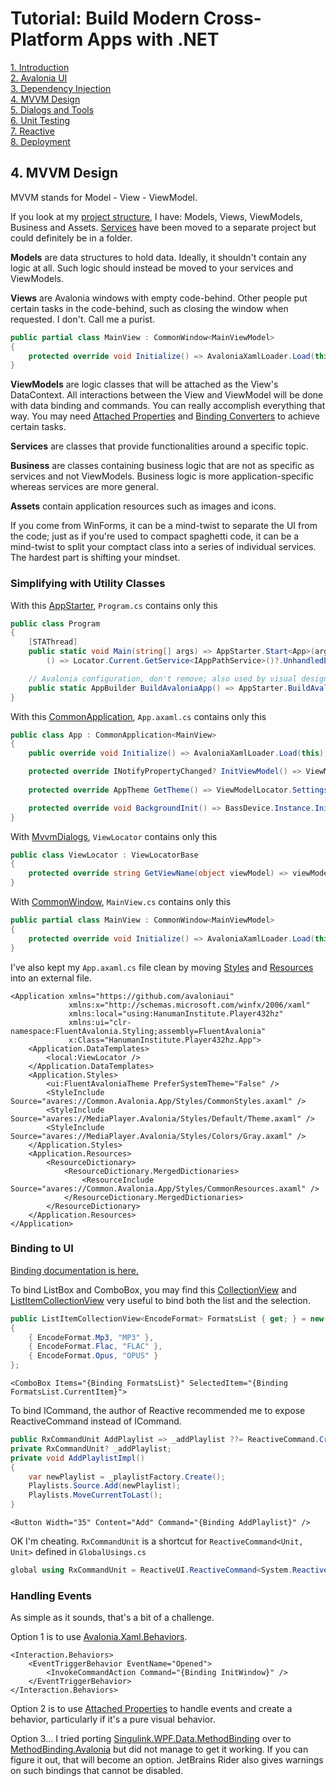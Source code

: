 # Tutorial: Build Modern Cross-Platform Apps with .NET

[1. Introduction](README.md)  
[2. Avalonia UI](2_Avalonia.md)  
[3. Dependency Injection](3_DependencyInjection.md)  
[4. MVVM Design](4_MVVM.md)  
[5. Dialogs and Tools](5_DialogsTools.md)  
[6. Unit Testing](6_UnitTesting.md)  
[7. Reactive](7_Reactive.md)  
[8. Deployment](8_Deployment.md)

## 4. MVVM Design

MVVM stands for Model - View - ViewModel.

If you look at my [project structure](https://github.com/mysteryx93/HanumanInstituteApps/tree/master/Player432hz), I have: Models, Views, ViewModels, Business and Assets. [Services](https://github.com/mysteryx93/HanumanInstituteApps/tree/master/Common.Services) have been moved to a separate project but could definitely be in a folder.

**Models** are data structures to hold data. Ideally, it shouldn't contain any logic at all. Such logic should instead be moved to your services and ViewModels.

**Views** are Avalonia windows with empty code-behind. Other people put certain tasks in the code-behind, such as closing the window when requested. I don't. Call me a purist.

```c#
public partial class MainView : CommonWindow<MainViewModel>
{
    protected override void Initialize() => AvaloniaXamlLoader.Load(this);
}
```

**ViewModels** are logic classes that will be attached as the View's DataContext. All interactions between the View and ViewModel will be done with data binding and commands. You can really accomplish everything that way. You may need [Attached Properties](https://docs.avaloniaui.net/docs/data-binding/creating-and-binding-attached-properties) and [Binding Converters](https://docs.avaloniaui.net/docs/data-binding/converting-binding-values) to achieve certain tasks.

**Services** are classes that provide functionalities around a specific topic.

**Business** are classes containing business logic that are not as specific as services and not ViewModels. Business logic is more application-specific whereas services are more general.

**Assets** contain application resources such as images and icons.

If you come from WinForms, it can be a mind-twist to separate the UI from the code; just as if you're used to compact spaghetti code, it can be a mind-twist to split your comptact class into a series of individual services. The hardest part is shifting your mindset.

### Simplifying with Utility Classes

With this [AppStarter](https://github.com/mysteryx93/HanumanInstituteApps/blob/master/Common.Avalonia.App/Common/AppStarter.cs), `Program.cs` contains only this

```c#
public class Program
{
    [STAThread]
    public static void Main(string[] args) => AppStarter.Start<App>(args, 
        () => Locator.Current.GetService<IAppPathService>()?.UnhandledExceptionLogPath);

    // Avalonia configuration, don't remove; also used by visual designer.
    public static AppBuilder BuildAvaloniaApp() => AppStarter.BuildAvaloniaApp<App>();
}
```

With this [CommonApplication](https://github.com/mysteryx93/HanumanInstituteApps/blob/master/Common.Avalonia.App/Common/CommonApplication.cs), `App.axaml.cs` contains only this

```c#
public class App : CommonApplication<MainView>
{
    public override void Initialize() => AvaloniaXamlLoader.Load(this);

    protected override INotifyPropertyChanged? InitViewModel() => ViewModelLocator.Main;
    
    protected override AppTheme GetTheme() => ViewModelLocator.SettingsProvider.Value.Theme;

    protected override void BackgroundInit() => BassDevice.Instance.Init();
}
```

With [MvvmDialogs](https://github.com/mysteryx93/HanumanInstitute.MvvmDialogs/), `ViewLocator` contains only this

```c#
public class ViewLocator : ViewLocatorBase
{
    protected override string GetViewName(object viewModel) => viewModel.GetType().FullName!.Replace("ViewModel", "View");
}
```

With [CommonWindow](https://github.com/mysteryx93/HanumanInstituteApps/blob/master/Common.Avalonia/Controls/CommonWindow.cs), `MainView.cs` contains only this

```c#
public partial class MainView : CommonWindow<MainViewModel>
{
    protected override void Initialize() => AvaloniaXamlLoader.Load(this);
}
```

I've also kept my `App.axaml.cs` file clean by moving [Styles](https://github.com/mysteryx93/HanumanInstituteApps/blob/master/Common.Avalonia.App/Styles/CommonStyles.axaml) and [Resources](https://github.com/mysteryx93/HanumanInstituteApps/blob/master/Common.Avalonia.App/Styles/CommonResources.axaml) into an external file.

```xaml
<Application xmlns="https://github.com/avaloniaui"
             xmlns:x="http://schemas.microsoft.com/winfx/2006/xaml"
             xmlns:local="using:HanumanInstitute.Player432hz"
             xmlns:ui="clr-namespace:FluentAvalonia.Styling;assembly=FluentAvalonia"
             x:Class="HanumanInstitute.Player432hz.App">
    <Application.DataTemplates>
        <local:ViewLocator />
    </Application.DataTemplates>
    <Application.Styles>
        <ui:FluentAvaloniaTheme PreferSystemTheme="False" />
        <StyleInclude Source="avares://Common.Avalonia.App/Styles/CommonStyles.axaml" />
        <StyleInclude Source="avares://MediaPlayer.Avalonia/Styles/Default/Theme.axaml" />
        <StyleInclude Source="avares://MediaPlayer.Avalonia/Styles/Colors/Gray.axaml" />
    </Application.Styles>
    <Application.Resources>
        <ResourceDictionary>
            <ResourceDictionary.MergedDictionaries>
                <ResourceInclude Source="avares://Common.Avalonia.App/Styles/CommonResources.axaml" />
            </ResourceDictionary.MergedDictionaries>
        </ResourceDictionary>
    </Application.Resources>
</Application>
```

### Binding to UI

[Binding documentation is here.](https://docs.avaloniaui.net/docs/data-binding/bindings)

To bind ListBox and ComboBox, you may find this [CollectionView](https://github.com/mysteryx93/HanumanInstituteApps/blob/master/Common.Avalonia/Controls/CollectionView.cs) and [ListItemCollectionView](https://github.com/mysteryx93/HanumanInstituteApps/blob/master/Common.Avalonia/Controls/ListItemCollectionView.cs) very useful to bind both the list and the selection.

```c#
public ListItemCollectionView<EncodeFormat> FormatsList { get; } = new()
{
    { EncodeFormat.Mp3, "MP3" },
    { EncodeFormat.Flac, "FLAC" },
    { EncodeFormat.Opus, "OPUS" }
};
```

```xaml
<ComboBox Items="{Binding FormatsList}" SelectedItem="{Binding FormatsList.CurrentItem}">
```

To bind ICommand, the author of Reactive recommended me to expose ReactiveCommand instead of ICommand.

```c#
public RxCommandUnit AddPlaylist => _addPlaylist ??= ReactiveCommand.Create(AddPlaylistImpl);
private RxCommandUnit? _addPlaylist;
private void AddPlaylistImpl()
{
    var newPlaylist = _playlistFactory.Create();
    Playlists.Source.Add(newPlaylist);
    Playlists.MoveCurrentToLast();
}
```

```xaml
<Button Width="35" Content="Add" Command="{Binding AddPlaylist}" />
```

OK I'm cheating. `RxCommandUnit` is a shortcut for `ReactiveCommand<Unit, Unit>` defined in `GlobalUsings.cs`

```c#
global using RxCommandUnit = ReactiveUI.ReactiveCommand<System.Reactive.Unit, System.Reactive.Unit>;
```

### Handling Events

As simple as it sounds, that's a bit of a challenge.

Option 1 is to use [Avalonia.Xaml.Behaviors](https://github.com/wieslawsoltes/AvaloniaBehaviors).

```xaml
<Interaction.Behaviors>
    <EventTriggerBehavior EventName="Opened">
        <InvokeCommandAction Command="{Binding InitWindow}" />
    </EventTriggerBehavior>
</Interaction.Behaviors>
```

Option 2 is to use [Attached Properties](https://docs.avaloniaui.net/docs/data-binding/creating-and-binding-attached-properties) to handle events and create a behavior, particularly if it's a pure visual behavior.

Option 3... I tried porting [Singulink.WPF.Data.MethodBinding](https://github.com/Singulink/Singulink.WPF.Data.MethodBinding) over to [MethodBinding.Avalonia](https://github.com/mysteryx93/MethodBinding.Avalonia) but did not manage to get it working. If you can figure it out, that will become an option. JetBrains Rider also gives warnings on such bindings that cannot be disabled.
